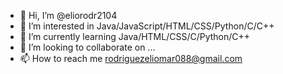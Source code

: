 - 👋 Hi, I’m @eliorodr2104
- 👀 I’m interested in Java/JavaScript/HTML/CSS/Python/C/C++
- 🌱 I’m currently learning Java/HTML/CSS/C/Python/C++
- 💞️ I’m looking to collaborate on ...
- 📫 How to reach me rodriguezeliomar088@gmail.com

<!---
eliorodr2104/eliorodr2104 is a ✨ special ✨ repository because its `README.md` (this file) appears on your GitHub profile.
You can click the Preview link to take a look at your changes.
--->

